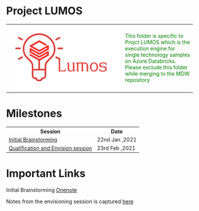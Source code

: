 # Project LUMOS

<span>
    <table>
    <tr>
        <td width=300>
        <img  src="../Common_Assets/Images/Lumos_logo.png" alt="Italian Trulli">
        </td>
        <td style="color:green">
            This folder is specific to Projct LUMOS which is the execution engine for single technology samples on Azure Databricks. Please exclude this folder while merging to the MDW repository
        </td>
    </tr>
    </table>
</span>

# Milestones
<span>
    <table>
    <tr>
        <th>
            Session 
        </th>
        <th>
            Date
        </th>
    </tr>
    <tr>
        <td>
            <a href = "Meeting_minutes/22nd_Jan_2021.md">Initial Brainstorming</a>
        </td>
        <td>
            22nd Jan ,2021
        </td>
    </tr>
    <tr>
        <td>
            <a href = "Meeting_minutes/23rd_Feb_2021.md">Qualification and Envision session</a>
        </td>
        <td>
            23rd Feb ,2021
        </td>
    </tr>
    </table>
</span>

# Important Links

Initial Brainstorming [Onenote](https://microsoft.sharepoint.com/teams/CSEFTEFY19/_layouts/OneNote.aspx?id=%2Fteams%2FCSEFTEFY19%2FShared%20Documents%2FCrew%20-%20Quokka%2FTeam%20Quokka&wd=target%28Product%20and%20Practise%20Contributions.one%7C406AD8E6-4EE8-458D-9B7D-07F1A161B8CD%2FModern%20Data%20Warehouse%7C94D4127C-B03D-4669-A1C4-F9844C12DE70%2F%29)

Notes from the envisioning session is captured [here](https://microsoft-my.sharepoint.com/:i:/p/anbadh/EVuhXTy1s7VBg60IUiGOBZkB4mENJVE3upfu1yr7_tMBkg?e=YKgBm1) 